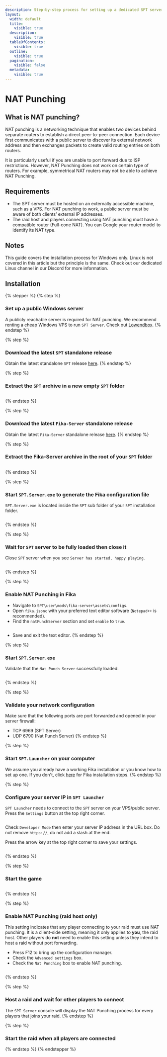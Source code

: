 ```yaml
---
description: Step-by-step process for setting up a dedicated SPT server with NAT punching.
layout:
  width: default
  title:
    visible: true
  description:
    visible: true
  tableOfContents:
    visible: true
  outline:
    visible: true
  pagination:
    visible: false
  metadata:
    visible: true
---
```


# NAT Punching

## What is NAT punching?

NAT punching is a networking technique that enables two devices behind separate routers to establish a direct peer-to-peer connection. Each device first communicates with a public server to discover its external network address and then exchanges packets to create valid routing entries on both routers.

It is particularly useful if you are unable to port forward due to ISP restrictions. However, NAT Punching does not work on certain type of routers. For example, symmetrical NAT routers may not be able to achieve NAT Punching.

## Requirements

* The SPT server must be hosted on an externally accessible machine, such as a VPS. For NAT punching to work, a public server must be aware of both clients’ external IP addresses.
* The raid host and players connecting using NAT punching must have a compatible router (Full-cone NAT). You can Google your router model to identify its NAT type.

## Notes

This guide covers the installation process for Windows only. Linux is not covered in this article but the principle is the same. Check out our dedicated Linux channel in our Discord for more information.

## Installation

{% stepper %}
{% step %}
### Set up a public Windows server

A publicly reachable server is required for NAT punching. We recommend renting a cheap Windows VPS to run `SPT Server`. Check out [Lowendbox](https://lowendbox.com/).
{% endstep %}

{% step %}
### Download the latest `SPT` standalone release

Obtain the latest standalone `SPT` release [here](https://github.com/sp-tarkov/build/releases/).
{% endstep %}

{% step %}
### Extract the `SPT` archive in a new empty `SPT` folder

<figure><img src="../.gitbook/assets/image (33).png" alt=""><figcaption></figcaption></figure>
{% endstep %}

{% step %}
### Download the latest `Fika-Server` standalone release

Obtain the latest `Fika-Server` standalone release [here](https://github.com/project-fika/Fika-Server-CSharp/releases).
{% endstep %}

{% step %}
### Extract the Fika-Server archive in the root of your `SPT` folder

<figure><img src="../.gitbook/assets/image (34).png" alt=""><figcaption></figcaption></figure>
{% endstep %}

{% step %}
### Start `SPT.Server.exe` to generate the Fika configuration file

`SPT.Server.exe` is located inside the `SPT` sub folder of your `SPT` installation folder.

<figure><img src="../.gitbook/assets/image (35).png" alt=""><figcaption></figcaption></figure>
{% endstep %}

{% step %}
### Wait for `SPT` server to be fully loaded then close it

Close `SPT` server when you see `Server has started, happy playing`.

<figure><img src="../.gitbook/assets/image (36).png" alt=""><figcaption></figcaption></figure>
{% endstep %}

{% step %}
### Enable NAT Punching in Fika

* Navigate to `SPT\user\mods\fika-server\assets\configs`.
* Open `fika.jsonc` with your preferred text editor software (`Notepad++` is recommended).
* Find the `natPunchServer` section and set `enable` to `true`.

<figure><img src="../.gitbook/assets/image (37).png" alt=""><figcaption></figcaption></figure>

* Save and exit the text editor.
{% endstep %}

{% step %}
### Start `SPT.Server.exe`

Validate that the `Nat Punch Server` successfully loaded.

<figure><img src="../.gitbook/assets/image (38).png" alt=""><figcaption></figcaption></figure>
{% endstep %}

{% step %}
### Validate your network configuration

Make sure that the following ports are port forwarded and opened in your server firewall:

* TCP 6969 (SPT Server)
* UDP 6790 (Nat Punch Server)
{% endstep %}

{% step %}
### Start `SPT.Launcher` on your computer

We assume you already have a working Fika installation or you know how to set up one. If you don't, click [here](../installing-fika/) for Fika installation steps.
{% endstep %}

{% step %}
### Configure your server IP in `SPT Launcher`

`SPT Launcher` needs to connect to the `SPT` server on your VPS/public server. Press the `Settings` button at the top right corner.

<figure><img src="../.gitbook/assets/image (39).png" alt=""><figcaption></figcaption></figure>

Check `Developer Mode` then enter your server IP address in the URL box. Do not remove `https://`, do not add a slash at the end.&#x20;

Press the arrow key at the top right corner to save your settings.

<figure><img src="../.gitbook/assets/image (40).png" alt=""><figcaption></figcaption></figure>
{% endstep %}

{% step %}
### Start the game

<figure><img src="../.gitbook/assets/image (42).png" alt=""><figcaption></figcaption></figure>
{% endstep %}

{% step %}
### Enable NAT Punching (raid host only)

This setting indicates that any player connecting to your raid must use NAT punching. It is a client-side setting, meaning it only applies to **you**, the raid host. Other players do **not** need to enable this setting unless they intend to host a raid without port forwarding.

* Press F12 to bring up the configuration manager.
* Check the `Advanced settings` box.
* Check the `Nat Punching` box to enable NAT punching.

<figure><img src="../.gitbook/assets/image (41).png" alt=""><figcaption></figcaption></figure>
{% endstep %}

{% step %}
### Host a raid and wait for other players to connect

The `SPT Server` console will display the NAT Punching process for every players that joins your raid.
{% endstep %}

{% step %}
### Start the raid when all players are connected
{% endstep %}
{% endstepper %}

